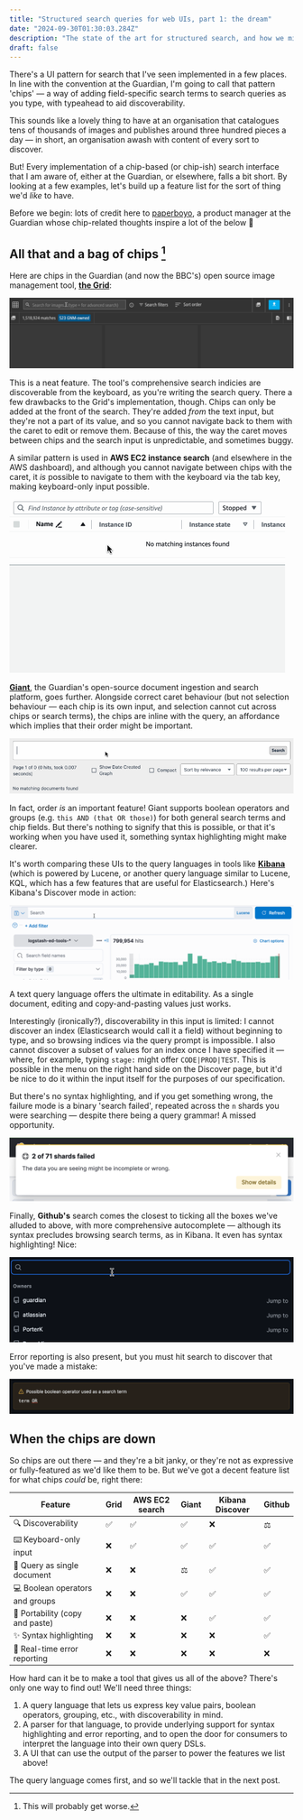 ```yaml
---
title: "Structured search queries for web UIs, part 1: the dream"
date: "2024-09-30T01:30:03.284Z"
description: "The state of the art for structured search, and how we might do better"
draft: false
---
```


There's a UI pattern for search that I've seen implemented in a few places. In line with the convention at the Guardian, I'm going to call that pattern 'chips' — a way of adding field-specific search terms to search queries as you type, with typeahead to aid discoverability.

This sounds like a lovely thing to have at an organisation that catalogues tens of thousands of images and publishes around three hundred pieces a day — in short, an organisation awash with content of every sort to discover.

But! Every implementation of a chip-based (or chip-ish) search interface that I am aware of, either at the Guardian, or elsewhere, falls a bit short. By looking at a few examples, let's build up a feature list for the sort of thing we'd _like_ to have.

Before we begin: lots of credit here to [paperboyo](https://github.com/paperboyo), a product manager at the Guardian whose chip-related thoughts inspire a lot of the below 🍟

## All that and a bag of chips [^1]

Here are chips in the Guardian (and now the BBC's) open source image management tool, [**the Grid**](https://github.com/guardian/grid):

![grid-chips](grid-chips.gif)

This is a neat feature. The tool's comprehensive search indicies are discoverable from the keyboard, as you're writing the search query. There a few drawbacks to the Grid's implementation, though. Chips can only be added at the front of the search. They're added _from_ the text input, but they're not a part of its value, and so you cannot navigate back to them with the caret to edit or remove them. Because of this, the way the caret moves between chips and the search input is unpredictable, and sometimes buggy.

A similar pattern is used in **AWS EC2 instance search** (and elsewhere in the AWS dashboard), and although you cannot navigate between chips with the caret, it _is_ possible to navigate to them with the keyboard via the tab key, making keyboard-only input possible.

![aws-chips](aws-chips.gif)

[**Giant**](https://github.com/guardian/giant), the Guardian's open-source document ingestion and search platform, goes further. Alongside correct caret behaviour (but not selection behaviour — each chip is its own input, and selection cannot cut across chips or search terms), the chips are inline with the query, an affordance which implies that their order might be important.

![giant-chips](giant-chips.gif)

In fact, order _is_ an important feature! Giant supports boolean operators and groups (e.g. `this AND (that OR those)`) for both general search terms and chip fields. But there's nothing to signify that this is possible, or that it's working when you have used it, something syntax highlighting might make clearer.

It's worth comparing these UIs to the query languages in tools like [**Kibana**](https://www.elastic.co/kibana) (which is powered by Lucene, or another query language similar to Lucene, KQL, which has a few features that are useful for Elasticsearch.) Here's Kibana's Discover mode in action:

![elk-chips](elk-chips.gif)

A text query language offers the ultimate in editability. As a single document, editing and copy-and-pasting values just works.

Interestingly (ironically?), discoverability in this input is limited: I cannot discover an index (Elasticsearch would call it a field) without beginning to type, and so browsing indices via the query prompt is impossible. I also cannot discover a subset of values for an index once I have specified it — where, for example, typing `stage:` might offer `CODE|PROD|TEST`. This is possible in the menu on the right hand side on the Discover page, but it'd be nice to do it within the input itself for the purposes of our specification.

But there's no syntax highlighting, and if you get something wrong, the failure mode is a binary 'search failed', repeated across the `n` shards you were searching — despite there being a query grammar! A missed opportunity.

![But — _why_ did they fail? :(((](elk-fail.png)

Finally, **Github's** search comes the closest to ticking all the boxes we've alluded to above, with more comprehensive autocomplete — although its syntax precludes browsing search terms, as in Kibana. It even has syntax highlighting! Nice:

![github-chips](github-chips.gif)

Error reporting is also present, but you must hit search to discover that you've made a mistake:

![It'd be nice to see this as we typed.](github-error.png)

## When the chips are down

So chips are out there — and they're a bit janky, or they're not as expressive or fully-featured as we'd like them to be. But we've got a decent feature list for what chips _could_ be, right there:

|Feature|Grid|AWS EC2 search|Giant|Kibana Discover|Github|
|-|-|-|-|-|-|
|🔍 Discoverability|✅|✅|✅|❌|⚖️|
|⌨️ Keyboard-only input|❌|✅|✅|✅|✅|
|📄 Query as single document|❌|❌|⚖️|✅|✅|
|💻 Boolean operators and groups|❌|❌|✅|✅|✅|
|🧳 Portability (copy and paste)|❌|❌|❌|✅|✅|
|✨ Syntax highlighting|❌|❌|❌|❌|✅|
|🚨 Real-time error reporting|❌|❌|❌|❌|❌|


How hard can it be to make a tool that gives us all of the above? There's only one way to find out! We'll need three things:
1. A query language that lets us express key value pairs, boolean operators, grouping, etc., with discoverability in mind.
2. A parser for that language, to provide underlying support for syntax highlighting and error reporting, and to open the door for consumers to interpret the language into their own query DSLs.
3. A UI that can use the output of the parser to power the features we list above!

The query language comes first, and so we'll tackle that in the next post.

[^1]: This will probably get worse.